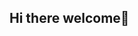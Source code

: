 ## Hi there welcome👋

<!--
1Asteri is a creative who has to learn software engineering to survive. So what?
i am passionate about growth, music, product management because i get ideas alot thats why i created an email address with the name somewhere below you will see if you read to the end. i also like product management because i pay attention to details and i like to look visualise the future of things and basically develop and grow products in any field. i could also be a technical product manager with this new skill i am learning.

quick summary:

- 🔭 I’m currently a student at AltSchoolAfrica.
- 🌱 I’m currently learning Software Engineering -Backend to be precise at ALTSchoolAfrica
- 👯 I’m looking to collaborate on Projects that would give me hands on experience as well as real world experience
- 🤔 I’m looking for help with Open Source projects, hackathons, internships! and entry level opportunities. very important!!
- 💬 Ask me about ...
- 📫 you can view my resume here https://www.linkedin.com/in/feyisayoideasore and reach me via mail at ideasore@gmail.com
- 😄 Pronouns: He\Him
- ⚡ Fun fact: I am learning this to survive although i still think its a cool profession. 
-->
